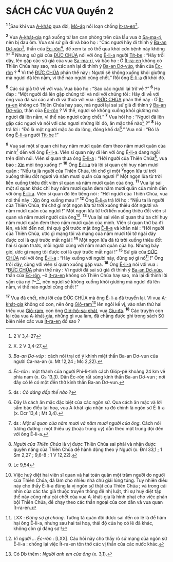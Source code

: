 # SÁCH CÁC VUA Quyển 2
<sup><b>1</b></sup> [^1*]Sau khi vua [A-kháp]() qua đời, [Mô-áp]() nổi loạn chống [Ít-ra-en]()[^1].

<sup><b>2</b></sup> Vua [A-khát-gia]() ngã xuống từ lan can phòng trên của lầu vua ở [Sa-ma-ri](), nên bị đau ốm. Vua sai sứ giả đi và bảo họ : “Các ngươi hãy đi thỉnh ý [Ba-an Dơ-vúp]()[^2], thần của [Éc-rôn]()[^3], để xem ta có thể qua khỏi cơn bệnh này không ?” <sup><b>3</b></sup> Nhưng sứ giả của [ĐỨC CHÚA]() nói với ông [Ê-li-a]() người [Tít-be]() : “Hãy trỗi dậy, lên gặp các sứ giả của vua [Sa-ma-ri](), và bảo họ : Ở [Ít-ra-en]() không có Thiên Chúa hay sao, mà các anh lại đi thỉnh ý [Ba-an Dơ-vúp](), thần của [Éc-rôn]() ? <sup><b>4</b></sup> Vì thế [ĐỨC CHÚA]() phán thế này : Ngươi sẽ không xuống khỏi giường mà ngươi đã lên nằm, vì thế nào ngươi cũng chết.” Rồi ông [Ê-li-a]() đi khỏi đó.

<sup><b>5</b></sup> Các sứ giả trở về với vua. Vua bảo họ : “Sao các ngươi lại trở về ?” <sup><b>6</b></sup> Họ đáp : “Một người đã lên gặp chúng tôi và nói với chúng tôi : Hãy đi về với ông vua đã sai các anh đi và thưa với vua : [ĐỨC CHÚA]() phán thế này : Ở [Ít-ra-en]() không có Thiên Chúa hay sao, mà ngươi lại sai sứ giả đi thỉnh ý [Ba-an Dơ-vúp](), thần của [Éc-rôn]() ? Vì thế, ngươi sẽ không xuống khỏi giường mà ngươi đã lên nằm, vì thế nào ngươi cũng chết.” <sup><b>7</b></sup> Vua hỏi họ : “Người đã lên gặp các ngươi và nói với các ngươi những lời đó, ăn mặc thế nào[^4] ?” <sup><b>8</b></sup> Họ trả lời : “Đó là một người mặc áo da lông, đóng khố da[^5].” Vua nói : “Đó là ông [Ê-li-a]() người [Tít-be]() !”

<sup><b>9</b></sup> Vua sai một sĩ quan chỉ huy năm mươi quân đem theo năm mươi quân của mình[^6] đến với ông [Ê-li-a](). Viên sĩ quan này đi lên với ông [Ê-li-a]() đang ngồi trên đỉnh núi. Viên sĩ quan thưa ông [Ê-li-a]() : “Hỡi người của Thiên Chúa[^7], vua bảo : [Xin]() mời ông xuống !” <sup><b>10</b></sup> Ông [Ê-li-a]() trả lời sĩ quan chỉ huy năm mươi quân : “Nếu ta là người của Thiên Chúa, thì chớ gì một [^2*]ngọn lửa từ trời xuống thiêu đốt ngươi và năm mươi quân của ngươi !” Một ngọn lửa từ trời liền xuống thiêu đốt viên sĩ quan và năm mươi quân của ông. <sup><b>11</b></sup> Vua lại sai một sĩ quan khác chỉ huy năm mươi quân đem năm mươi quân của mình đến với ông [Ê-li-a](). Viên sĩ quan đó lên tiếng nói : “Hỡi người của Thiên Chúa, vua nói thế này : [Xin]() ông xuống mau !” <sup><b>12</b></sup> Ông [Ê-li-a]() trả lời họ : “Nếu ta là người của Thiên Chúa, thì chớ gì một ngọn lửa từ trời xuống thiêu đốt ngươi và năm mươi quân của ngươi !” Một ngọn lửa từ trời liền xuống thiêu đốt viên sĩ quan và năm mươi người của ông[^8]. <sup><b>13</b></sup> Vua lại sai viên sĩ quan thứ ba chỉ huy năm mươi quân đem theo năm mươi quân của mình. Viên sĩ quan thứ ba đi lên, và khi đến nơi, thì quỳ gối trước mặt ông [Ê-li-a]() và khẩn nài : “Hỡi người của Thiên Chúa, ước gì mạng tôi và mạng của năm mươi tôi tớ ngài đây được coi là quý trước mắt ngài ! <sup><b>14</b></sup> Một ngọn lửa đã từ trời xuống thiêu đốt hai sĩ quan trước, mỗi người cùng với năm mươi quân của họ. Nhưng bây giờ, ước gì mạng tôi được coi là quý trước mắt ngài !” <sup><b>15</b></sup> Sứ giả của [ĐỨC CHÚA]() nói với ông [Ê-li-a]() : “Hãy xuống với người này, đừng sợ gì nó[^9] !” Ông trỗi dậy, cùng với viên sĩ quan xuống gặp vua. <sup><b>16</b></sup> Ông [Ê-li-a]() nói với vua : “[ĐỨC CHÚA]() phán thế này : Vì ngươi đã sai sứ giả đi thỉnh ý [Ba-an Dơ-vúp](), thần của [Éc-rôn](), –ở [Ít-ra-en]() không có Thiên Chúa hay sao, mà lại đi thỉnh lời sấm của nó ?–[^10], nên ngươi sẽ không xuống khỏi giường mà ngươi đã lên nằm, vì thế nào ngươi cũng chết !”

<sup><b>17</b></sup> Vua đã chết, như lời của [ĐỨC CHÚA]() mà ông [Ê-li-a]() đã truyền lại. Vì vua [A-khát-gia]() không có con, nên ông [Giô-ram]()[^11] lên ngôi kế vị, vào năm thứ hai triều vua [Giô-ram](), con ông [Giơ-hô-sa-phát](), vua [Giu-đa](). <sup><b>18</b></sup> Các truyện còn lại của vua [A-khát-gia](), những gì vua làm, đã chẳng được ghi trong sách Sử biên niên các vua [Ít-ra-en]() đó sao ?

[^1]: X. 2 V 3,4-27.
[^2]: *Ba-an Dơ-vúp* : cách nói trại có ý khinh miệt thần Ba-an Dơ-vun của người Ca-na-an (x. Mt 12,24 ; Mc 2,22).
[^3]: *Éc-rôn* : một thành của người Phi-li-tinh cách Gióp-pê khoảng 24 km về phía nam (x. Gs 13,3). Dân Éc-rôn rất sùng kính thần Ba-an Dơ-vun ; nơi đây có lẽ có một đền thờ kính thần Ba-an Dơ-vun.
[^4]: ds : *Có dáng dấp thế nào* ?
[^5]: Đây là cách ăn mặc đặc biệt của các ngôn sứ. Qua cách ăn mặc và lời sấm báo điều tai hoạ, vua A-khát-gia nhận ra đó chính là ngôn sứ Ê-li-a (x. Dcr 13,4 ; Mt 3,4).
[^6]: ds : *Một sĩ quan của năm mươi và năm mươi người của ông*. Cách nói tương đương : một thiếu uý (hoặc trung uý) dẫn theo một trung đội đến với ông Ê-li-a.
[^7]: *Người của Thiên Chúa* là vị được Thiên Chúa sai phái và nhận được quyền năng của Thiên Chúa để hành động theo ý Người (x. Đnl 33,1 ; 1 Sm 2,27 ; 9,6-8 ; 1 V 12,22).
[^8]: Việc huỷ diệt hai viên sĩ quan và hai toán quân một trăm người do người của Thiên Chúa, đã làm cho nhiều nhà chú giải lúng túng. Tuy nhiên điều này cho thấy Ê-li-a đúng là vị ngôn sứ thật của Thiên Chúa ; và trong cái nhìn của các tác giả thuộc truyền thống đệ nhị luật, thì sự huỷ diệt tập thể này cũng như cái chết của vua A-khát-gia là hình phạt cho việc phản bội Thiên Chúa, để chạy theo các thần ngoại của con dân và vua quan Ít-ra-en.
[^9]: LXX : *Đừng sợ gì chúng*. Tướng tá quân đội được sai đến có lẽ là để hãm hại ông Ê-li-a, nhưng sau hai tai hoạ, thái độ của họ có lẽ đã khác, không còn gì đáng sợ !
[^10]: *Vì người ... Éc-rôn* : \[LXX]. Câu hỏi này cho thấy rõ sứ mạng của ngôn sứ Ê-li-a : chống lại việc Ít-ra-en tôn thờ các vị thần của các nước khác.
[^11]: Có Db thêm : *Người anh em của ông* (x. 3,1).
[^1*]: 2 V 3,4-27
[^2*]: Lc 9,54